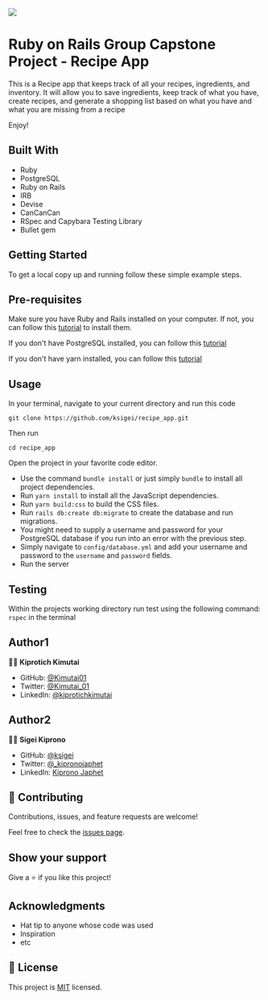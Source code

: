 ![](https://img.shields.io/badge/Microverse-blueviolet)

# Ruby on Rails Group Capstone Project - Recipe App

This is a Recipe app that keeps track of all your recipes, ingredients, and inventory. It will allow you to save ingredients, keep track of what you have, create recipes, and generate a shopping list based on what you have and what you are missing from a recipe

Enjoy!

## Built With

- Ruby
- PostgreSQL
- Ruby on Rails
- IRB
- Devise
- CanCanCan
- RSpec and Capybara Testing Library
- Bullet gem

## Getting Started

To get a local copy up and running follow these simple example steps.

## Pre-requisites

Make sure you have Ruby and Rails installed on your computer. If not, you can follow this [tutorial](https://guides.rubyonrails.org/getting_started.html#creating-a-new-rails-project) to install them.

If you don't have PostgreSQL installed, you can follow this [tutorial](https://www.postgresql.org/download/)

If you don't have yarn installed, you can follow this [tutorial](https://classic.yarnpkg.com/en/docs/install/#debian-stable)

## Usage

In your terminal, navigate to your current directory and run this code

`git clone https://github.com/ksigei/recipe_app.git`

Then run

`cd recipe_app`

Open the project in your favorite code editor.

- Use the command `bundle install` or just simply `bundle` to install all project dependencies.
- Run `yarn install` to install all the JavaScript dependencies.
- Run `yarn build:css` to build the CSS files.
- Run `rails db:create db:migrate` to create the database and run migrations.
- You might need to supply a username and password for your PostgreSQL database if you run into an error with the previous step.
- Simply navigate to `config/database.yml` and add your username and password to the `username` and `password` fields.
- Run the server

## Testing

Within the projects working directory run test using the following command:
`rspec` in the terminal

## Author1

👤👤 **Kiprotich Kimutai**

- GitHub: [@Kimutai01](https://github.com/Kimutai01)
- Twitter: [@Kimutai_01](https://twitter.com/Kimutai_01?s=09)
- LinkedIn: [@kiprotichkimutai](https://www.linkedin.com/m/in/kimutai-kiprotich-1b5045216)

## Author2

👤👤 **Sigei Kiprono**

- GitHub: [@ksigei](https://github.com/ksigei)
- Twitter: [@\_kipronojaphet](https://twitter.com/_kipronojaphet)
- LinkedIn: [Kiprono Japhet](https://www.linkedin.com/in/kiprono-japhet/)

## 🤝 Contributing

Contributions, issues, and feature requests are welcome!

Feel free to check the [issues page](https://github.com/steveWDamesJr/recipe-app/issues).

## Show your support

Give a ⭐️ if you like this project!

## Acknowledgments

- Hat tip to anyone whose code was used
- Inspiration
- etc

## 📝 License

This project is [MIT](LICENSE) licensed.
